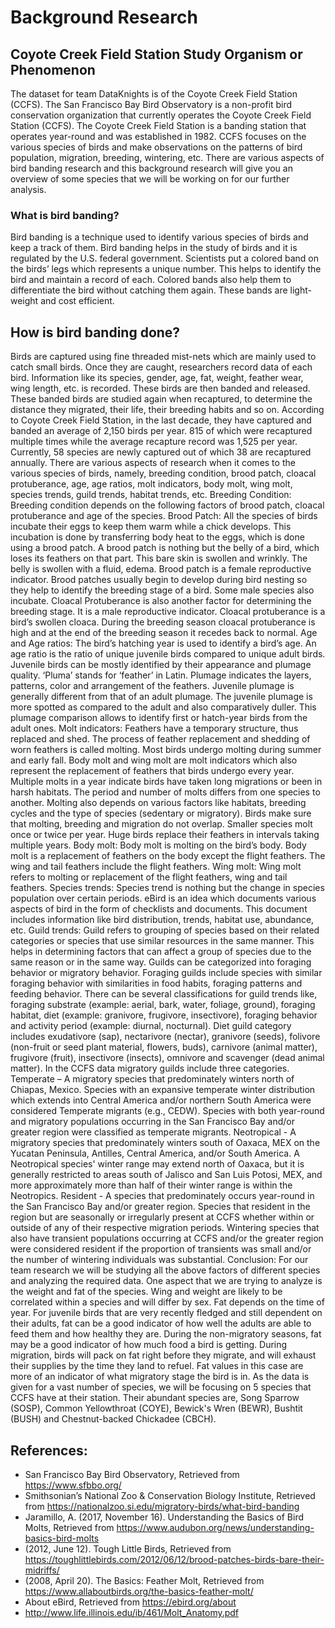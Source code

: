 # **Background Research**

## **Coyote Creek Field Station Study Organism or Phenomenon**

The dataset for team DataKnights is of the Coyote Creek Field Station (CCFS). The San Francisco Bay Bird Observatory is a non-profit bird conservation organization that currently operates the Coyote Creek Field Station (CCFS). The Coyote Creek Field Station is a banding station that operates year-round and was established in 1982. CCFS focuses on the various species of birds and make observations on the patterns of bird population, migration, breeding, wintering, etc. There are various aspects of bird banding research and this background research will give you an overview of some species that we will be working on for our further analysis. 
### What is bird banding?
Bird banding is a technique used to identify various species of birds and keep a track of them. Bird banding helps in the study of birds and it is regulated by the U.S. federal government. Scientists put a colored band on the birds’ legs which represents a unique number. This helps to identify the bird and maintain a record of each. Colored bands also help them to differentiate the bird without catching them again. These bands are light-weight and cost efficient. 
## How is bird banding done?
Birds are captured using fine threaded mist-nets which are mainly used to catch small birds. Once they are caught, researchers record data of each bird. Information like its species, gender, age, fat, weight, feather wear, wing length, etc. is recorded. These birds are then banded and released. These banded birds are studied again when recaptured, to determine the distance they migrated, their life, their breeding habits and so on. 
According to Coyote Creek Field Station, in the last decade, they have captured and banded an average of 2,150 birds per year. 815 of which were recaptured multiple times while the average recapture record was 1,525 per year. Currently, 58 species are newly captured out of which 38 are recaptured annually. 
There are various aspects of research when it comes to the various species of birds, namely, breeding condition, brood patch, cloacal protuberance, age, age ratios, molt indicators, body molt, wing molt, species trends, guild trends, habitat trends, etc.
Breeding Condition: Breeding condition depends on the following factors of brood patch, cloacal protuberance and age of the species. 
Brood Patch: 
All the species of birds incubate their eggs to keep them warm while a chick develops. This incubation is done by transferring body heat to the eggs, which is done using a brood patch. A brood patch is nothing but the belly of a bird, which loses its feathers on that part. This bare skin is swollen and wrinkly. The belly is swollen with a fluid, edema. Brood patch is a female reproductive indicator. Brood patches usually begin to develop during bird nesting so they help to identify the breeding stage of a bird. Some male species also incubate. 
Cloacal Protuberance is also another factor for determining the breeding stage. It is a male reproductive indicator. Cloacal protuberance is a bird’s swollen cloaca. During the breeding season cloacal protuberance is high and at the end of the breeding season it recedes back to normal. 
Age and Age ratios:
The bird’s hatching year is used to identify a bird’s age. An age ratio is the ratio of unique juvenile birds compared to unique adult birds. Juvenile birds can be mostly identified by their appearance and plumage quality. ‘Pluma’ stands for ‘feather’ in Latin. Plumage indicates the layers, patterns, color and arrangement of the feathers. Juvenile plumage is generally different from that of an adult plumage. The juvenile plumage is more spotted as compared to the adult and also comparatively duller. This plumage comparison allows to identify first or hatch-year birds from the adult ones. 
Molt indicators: 
Feathers have a temporary structure, thus replaced and shed. The process of feather replacement and shedding of worn feathers is called molting. Most birds undergo molting during summer and early fall. Body molt and wing molt are molt indicators which also represent the replacement of feathers that birds undergo every year. Multiple molts in a year indicate birds have taken long migrations or been in harsh habitats. The period and number of molts differs from one species to another. Molting also depends on various factors like habitats, breeding cycles and the type of species (sedentary or migratory). Birds make sure that molting, breeding and migration do not overlap. Smaller species molt once or twice per year. Huge birds replace their feathers in intervals taking multiple years. 
Body molt: Body molt is molting on the bird’s body. Body molt is a replacement of feathers on the body except the flight feathers. The wing and tail feathers include the flight feathers.
Wing molt: Wing molt refers to molting or replacement of the flight feathers, wing and tail feathers. 
Species trends: Species trend is nothing but the change in species population over certain periods. eBird is an idea which documents various aspects of bird in the form of checklists and documents. This document includes information like bird distribution, trends, habitat use, abundance, etc. 
Guild trends: Guild refers to grouping of species based on their related categories or species that use similar resources in the same manner.  This helps in determining factors that can affect a group of species due to the same reason or in the same way. Guilds can be categorized into foraging behavior or migratory behavior. 
Foraging guilds include species with similar foraging behavior with similarities in food habits, foraging patterns and feeding behavior. There can be several classifications for guild trends like, foraging substrate (example: aerial, bark, water, foliage, ground), foraging habitat, diet (example: granivore, frugivore, insectivore), foraging behavior and activity period (example: diurnal, nocturnal). 
Diet guild category includes exudativore (sap), nectarivore (nectar), granivore (seeds), folivore (non-fruit or seed plant material, flowers, buds), carnivore (animal matter), frugivore (fruit), insectivore (insects), omnivore and scavenger (dead animal matter).
In the CCFS data migratory guilds include three categories. 
Temperate – A migratory species that predominately winters north of Chiapas, Mexico. Species with an expansive temperate winter distribution which extends into Central America and/or northern South America were considered Temperate migrants (e.g., CEDW). Species with both year-round and migratory populations occurring in the San Francisco Bay and/or greater region were classified as temperate migrants.
Neotropical - A migratory species that predominately winters south of Oaxaca, MEX on the Yucatan Peninsula, Antilles, Central America, and/or South America. A Neotropical species' winter range may extend north of Oaxaca, but it is generally restricted to areas south of Jalisco and San Luis Potosi, MEX, and more approximately more than half of their winter range is within the Neotropics. 
Resident - A species that predominately occurs year-round in the San Francisco Bay and/or greater region. Species that resident in the region but are seasonally or irregularly present at CCFS whether within or outside of any of their respective migration periods. Wintering species that also have transient populations occurring at CCFS and/or the greater region were considered resident if the proportion of transients was small and/or the number of wintering individuals was substantial. 
Conclusion: For our team research we will be studying all the above factors of different species and analyzing the required data. One aspect that we are trying to analyze is the weight and fat of the species. Wing and weight are likely to be correlated within a species and will differ by sex. Fat depends on the time of year. For juvenile birds that are very recently fledged and still dependent on their adults, fat can be a good indicator of how well the adults are able to feed them and how healthy they are. During the non-migratory seasons, fat may be a good indicator of how much food a bird is getting. During migration, birds will pack on fat right before they migrate, and will exhaust their supplies by the time they land to refuel. Fat values in this case are more of an indicator of what migratory stage the bird is in. As the data is given for a vast number of species, we will be focusing on 5 species that CCFS have at their station. Their abundant species are, Song Sparrow (SOSP), Common Yellowthroat (COYE), Bewick's Wren (BEWR), Bushtit (BUSH) and Chestnut-backed Chickadee (CBCH).
## References:
- San Francisco Bay Bird Observatory, Retrieved from https://www.sfbbo.org/ 
- Smithsonian’s National Zoo & Conservation Biology Institute, Retrieved from https://nationalzoo.si.edu/migratory-birds/what-bird-banding
- Jaramillo, A. (2017, November 16). Understanding the Basics of Bird Molts, Retrieved from  https://www.audubon.org/news/understanding-basics-bird-molts
- (2012, June 12). Tough Little Birds, Retrieved from https://toughlittlebirds.com/2012/06/12/brood-patches-birds-bare-their-midriffs/ 
- (2008, April 20). The Basics: Feather Molt, Retrieved from https://www.allaboutbirds.org/the-basics-feather-molt/
- About eBird, Retrieved from https://ebird.org/about
- http://www.life.illinois.edu/ib/461/Molt_Anatomy.pdf 














